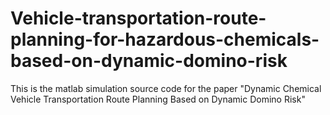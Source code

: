 # Vehicle-transportation-route-planning-for-hazardous-chemicals-based-on-dynamic-domino-risk
This is the matlab simulation source code for the paper "Dynamic Chemical Vehicle Transportation Route Planning Based on Dynamic Domino Risk"
